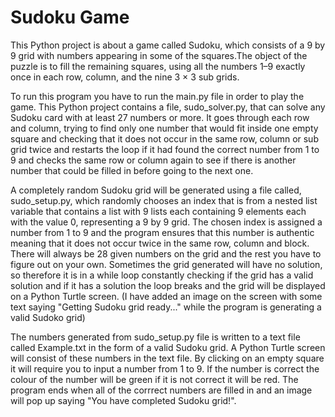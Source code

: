 # Sudoku Game

This Python project is about a game called Sudoku, which consists of a 9 by 9 grid with numbers appearing in some of the squares.The object of the puzzle is to fill the remaining squares, using all the numbers 1–9 exactly once in each row, column, and the nine 3 × 3 sub grids. 

To run this program you have to run the main.py file in order to play the game. This Python project contains a file, sudo_solver.py, that can solve any Sudoku card with at least 27 numbers or more. It goes through each row and column, trying to find only one number that would fit inside one empty square and checking that it does not occur in the same row, column or sub grid twice and restarts the loop if it had found the correct number from 1 to 9 and checks the same row or column again to see if there is another number that could be filled in before going to the next one. 

A completely random Sudoku grid will be generated using a file called, sudo_setup.py, which randomly chooses an index that is from a nested list variable that contains a list with 9 lists each containing 9 elements each with the value 0, representing a 9 by 9 grid. The chosen index is assigned a number from 1 to 9 and the program ensures that this number is authentic meaning that it does not occur twice in the same row, column and block. There will always be 28 given numbers on the grid and the rest you have to figure out on your own. Sometimes the grid generated will have no solution, so therefore it is in a while loop constantly checking if the grid has a valid solution and if it has a solution the loop breaks and the grid will be displayed on a Python Turtle screen. (I have added an image on the screen with some text saying "Getting Sudoku grid ready..." while the program is generating a valid Sudoko grid)

The numbers generated from sudo_setup.py file is written to a text file called Example.txt in the form of a valid Sudoku grid. A Python Turtle screen will consist of these numbers in the text file. By clicking on an empty square it will require you to input a number from 1 to 9. If the number is correct the colour of the number will be green if it is not correct it will be red. The program ends when all of the corrrect numbers are filled in and an image will pop up saying "You have completed Sudoku grid!".
